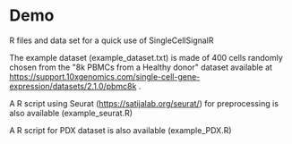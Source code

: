 # Demo
 R files and data set for a quick use of SingleCellSignalR

The example dataset (example_dataset.txt) is made of 400 cells randomly chosen from the "8k PBMCs from a Healthy donor" dataset available at https://support.10xgenomics.com/single-cell-gene-expression/datasets/2.1.0/pbmc8k .    

A R script using Seurat (https://satijalab.org/seurat/) for preprocessing is also available (example_seurat.R)   

A R script for PDX dataset is also available (example_PDX.R)